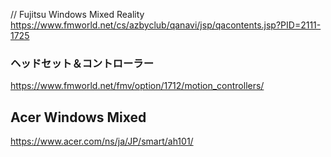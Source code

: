// Fujitsu Windows Mixed Reality
https://www.fmworld.net/cs/azbyclub/qanavi/jsp/qacontents.jsp?PID=2111-1725


### ヘッドセット＆コントローラー
https://www.fmworld.net/fmv/option/1712/motion_controllers/

## Acer Windows Mixed
https://www.acer.com/ns/ja/JP/smart/ah101/
